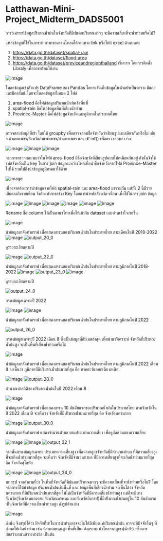 # Latthawan-Mini-Project_Midterm_DADS5001
การวิเคราะห์ข้อมูลปริมาณน้ำฝนในจังหวัดที่มีฝนตกปริมาณมากๆ จะมีความเสี่ยงที่จะน้ำท่วมหรือไม่?


แหล่งข้อมูลที่ใช้ในการทำ สามารถดาวน์โหลดได้จากทาง link หรือไฟล์ excel ด้านบนค่ะ
  1. https://data.go.th/dataset/spatial-rain 
  2. https://data.go.th/dataset/flood-area 
  3. https://data.go.th/dataset/proviceandregionthailand 
เริ่มเเรก โดยการติดตั้ง Libraly เพื่อการพร้อมใช้งาน

![image](https://user-images.githubusercontent.com/105144684/195758208-130d490c-3534-49a0-a8d9-9b746f495d28.png)

โหลดข้อมูลเข้าตัวแปร DataFrame ของ Pandas โดยจะจัดเก็บข้อมูลในตัวแปรเป็นตาราง มีแถวและมีคอลัมน์ โดยจะโหลดข้อมูลทั้งหมด 3 ไฟล์ 
1. area-flood  คือไฟล์ข้อมูลปริมาณน้ำฝนเชิงพื่นที่
2. spatial-rain คือไฟล์ข้อมูลพื่นที่เสี่ยงน้ำท่วม
3. Province-Master คือไฟล์ข้อมูลจังหวัดและภูมิภาคในประเทศไทย

![image](https://user-images.githubusercontent.com/105144684/195758093-9499bcf1-1a75-4383-a1f5-49c1822f7588.png)

ตรวจสอบข้อมูลที่เข้า โดยใช้ groupby เพื่อตรวจสอบชื่อจังหวัดว่าเขียนรูปแบบเดียวกันหรือไม่ เช่น จ.กำแพงเพชร/จังหวัดกำแพงเพชร/กำแพงเพชร และ df.inf() เพื่อตรวจสอบค่า na

![image](https://user-images.githubusercontent.com/105144684/195757808-0a5c79c2-1aa0-46c5-8bca-d8d855c3dd4b.png)
![image](https://user-images.githubusercontent.com/105144684/195757840-b41afdea-b54a-4561-9307-a9ee14b13419.png)
![image](https://user-images.githubusercontent.com/105144684/195757869-91a4ebbf-cb81-4fde-b551-b909e3123a69.png)

จากการตรวจสอบพบว่าในไฟล์ area-flood มีชื่อจังหวัดที่เขียนรูปแบบไม่เหมือนกันอยู่ ดังนั้นจึงใช้รหัสจังหวัดเป็น key ในการ join ข้อมูลระหว่างไฟล์เพื่อนำชื่อจังหวัดจากไฟล์ Province-Master ไปใช้ รวมไปถึงนำข้อมูลภูมิภาคมาใช้ด้วย

![image](https://user-images.githubusercontent.com/105144684/195764282-4d38452f-d0d7-48d6-a635-23b32770cd88.png)

เนื่องจากต้องการนำข้อมูลจากไฟล์ spatial-rain และ area-flood มารวมกัน เเต่ทั้ง 2 นี้มีรายเอียดลงถึงรายเดือน จึงต้องทำการสร้าง Key โดยการนำรหัสจังหวัด-เดือน เพื่อใช้ในการ join ข้อมูล

![image](https://user-images.githubusercontent.com/105144684/195760020-f11c73ab-4042-449b-8fea-5a88d829b8d7.png)
![image](https://user-images.githubusercontent.com/105144684/195760096-4ff04d90-5c33-46a0-b26b-7a5416ca1f67.png)
![image](https://user-images.githubusercontent.com/105144684/195760146-c606b7f8-b0e5-4ad7-be89-da6c83fedfba.png)
![image](https://user-images.githubusercontent.com/105144684/195762008-edfcc91a-9ca7-444f-90c3-9e2f56d6e8ae.png)
![image](https://user-images.githubusercontent.com/105144684/195762055-d6ed0b51-902d-4503-a0cb-18e33d50f883.png)
![image](https://user-images.githubusercontent.com/105144684/195762170-277992d1-3ce9-47c6-9aa2-8f2c61a54143.png)

Rename ชื่อ column ให้เป็นภาษาไทยเพื่อให้เข้ากับ dataset เเละอ่านเข้าใจง่ายขึ้น 

![image](https://user-images.githubusercontent.com/105144684/195762223-a55caa13-b01d-4630-a6c8-706d094e3087.png)

นำข้อมูลมาจัดทำกราฟ เพื่อแสดงเทรนของปริมาณน้ำฝนในประเทศไทย ตามเดือนในปี 2018-2022
![image](https://user-images.githubusercontent.com/105144684/195765066-295991d6-7c94-4c7a-befd-e547febac213.png)
![output_20_0](https://user-images.githubusercontent.com/105144684/195765174-92066c39-9619-4ce5-98bb-3db1e8d4ed1d.png)

ดูรายละเอียดตามปี

![image](https://user-images.githubusercontent.com/105144684/195766464-4a3edbab-4f53-40f1-b9c9-874fe2e05a7a.png)
![output_22_0](https://user-images.githubusercontent.com/105144684/195766429-8780cc92-cbf6-4e24-bdb6-f5d8a7041dd2.png)

นำข้อมูลมาจัดทำกราฟ เพื่อแสดงเทรนของปริมาณน้ำฝนในประเทศไทย ตามภูมิภาคในปี 2018-2022
![image](https://user-images.githubusercontent.com/105144684/195766533-748d9747-8dc1-40da-9b4c-e7a1d0e42a21.png)
![output_23_0](https://user-images.githubusercontent.com/105144684/195766562-650a5d7c-2b4f-4ef4-b40a-44bdcdf04990.png)
![image](https://user-images.githubusercontent.com/105144684/195766590-16ac41c4-45b9-4ce5-bce8-9842abf39546.png)

ดูรายละเอียดตามปี

![output_24_0](https://user-images.githubusercontent.com/105144684/195766612-8476971e-7188-4257-9a6b-c40be0799a0f.png)

กรองข้อมูลเฉพาะปี 2022 

![image](https://user-images.githubusercontent.com/105144684/195768421-a39ad1f2-a17e-4f9e-aae6-9c5227e3079f.png)
![image](https://user-images.githubusercontent.com/105144684/195768498-3e25de02-96d6-478f-9f1a-e5151f7eb452.png)

นำข้อมูลมาจัดทำกราฟ เพื่อแสดงเทรนของปริมาณน้ำฝนในประเทศไทย ตามภูมิภาคในปี 2022

![output_26_0](https://user-images.githubusercontent.com/105144684/195768520-c98da16a-621b-48bd-952b-d31ebb31c920.png)

กรองข้อมูลเฉพาะปี 2022 เดือน 8 ซึ่งเป็นข้อมูลที่อัปเดตล่าสุด เพื่อนำมาวิเคราะห์ จังหวัดที่ปริมาณน้ำฝนสูง จะเป็นพื้นที่เสี่ยงน้ำท่วมหรือไม่

![image](https://user-images.githubusercontent.com/105144684/195769149-06199e10-ff75-4f74-aea5-c08c8fd2dd24.png)

นำข้อมูลมาจัดทำกราฟ เพื่อแสดงเทรนของปริมาณน้ำฝนในประเทศไทย ตามภูมิภาคในปี 2022 เดือน 8
จะเห็นว่า ภูมิภาคที่มีปริมาณน้ำฝนมากที่สุด คือ ภาคตะวันออกเฉียงเหนือ

![image](https://user-images.githubusercontent.com/105144684/195770309-c7285bdd-e114-4fc4-be59-dd873a3c90d0.png)
![output_28_0](https://user-images.githubusercontent.com/105144684/195770323-98105531-a1c9-4a2f-ba1e-556bd7a9ae9e.png)

คำนวณค่าสถิติของปริมาณน้ำฝนในปี 2022 เดือน 8 

![image](https://user-images.githubusercontent.com/105144684/195770464-c12fb39c-c12b-4bb3-98e1-a882084a3ed4.png)

นำข้อมูลมาจัดทำกราฟ เพื่อแสดงเทรน 10 อันดับแรกของปริมาณน้ำฝนในประเทศไทย ตามจังหวัดในปี 2022 เดือน 8
จะเห็นว่า จังหวัดที่มีปริมาณน้ำฝนมากที่สุด คือ จังหวัดนครนายก 

![image](https://user-images.githubusercontent.com/105144684/195771383-9dd9b695-7569-4c03-8222-5d2a91ea551d.png)
![output_30_0](https://user-images.githubusercontent.com/105144684/195771711-fecd7bba-bc02-4338-afd7-4aa2301990ea.png)

นำข้อมูลมาจัดทำกราฟ แสดงจำนวนตำบล ตามประเภทความเสี่ยง เพื่อดูสัดส่วนของความเสี่ยง

![image](https://user-images.githubusercontent.com/105144684/195772798-444e27a5-fbc3-48cb-9d89-96d4b7b8fc92.png)
![image](https://user-images.githubusercontent.com/105144684/195773461-bef799aa-e0af-4af6-9c45-a22bc4c9ee75.png)
![output_32_1](https://user-images.githubusercontent.com/105144684/195773480-4ab3cab8-44c9-49fe-915c-8dda6cbdae4a.png)

จากนั้นกรองข้อมูลเฉพาะ ประเภทความเสี่ยงสูง  เพื่อนำมาดูว่าจังหวัดที่มีจำนวนตำบล ที่มีความเสี่ยงสูงที่จะเกิดน้ำท่วมมากที่สุด
จะเห็นว่า จังหวัดที่มีจำนวนตำบล ที่มีความเสี่ยงสูงที่จะเกิดน้ำท่วมมากที่สุด คือ จังหวัดสุโขทัย 

![image](https://user-images.githubusercontent.com/105144684/195773584-ddeba6b7-b59a-4b54-a230-d923237f96cc.png)
![image](https://user-images.githubusercontent.com/105144684/195773894-6dbe615e-d1f6-4ea3-91b7-4e4019ab228a.png)
![output_34_0](https://user-images.githubusercontent.com/105144684/195773917-d4e68570-afe7-4e40-afc1-bce4b00be1a5.png)

บทสรุป จากคำถามที่ว่า ในพื้นที่จังหวัดที่มีฝนตกปริมาณมากๆ จะมีความเสี่ยงที่จะน้ำท่วมหรือไม่?
โดยจากการที่ได้นำข้อมูล ปริมาณน้ำฝนเชิงพื่นที่ และ ข้อมูลพื่นที่เสี่ยงน้ำท่วม จะเห็นได้ว่า จังหวัดนครนายก ที่มีปริมาณน้ำฝนมากที่สุด ไม่ได้เป็นจังหวัดที่มีความเสี่ยงน้ำท่วมสูง เเต่ก็จะมีบางจังหวัด(จังหวัดหนองคาย จังหวัดนครพนม และจังหวัดบึงกาฬ)ที่มีปริมาณน้ำฝนอยู่ใน 10 อันดับแรก เป็นจังหวัดที่มีความเสี่ยงน้ำท่วมสูง ดังรูปด้านล่าง

![image](https://user-images.githubusercontent.com/105144684/195792519-12470625-30eb-4e99-a3d9-d80d9ace4e4f.png)

ดังนั้น จึงสรุปได้ว่า ปัจจัยที่ทำในการนำท่วมอาจจะไม่ได้มีเพียงเเค่ปริมาณน้ำฝน อาจจะมีปัจจัยอื่นๆ ที่ส่งผลให้เกิดน้ำท่วม เช่น  น้าทะเลหนุนสูง พื้นที่เป็นแอ่งกระทะ  น้าไหลจากภูเขา(น้ำป่า) หรือการก่อสร้างถนนขวางทางน้า เป็นต้น





